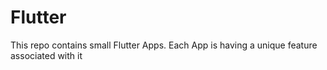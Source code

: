 # Flutter
This repo contains small Flutter Apps. Each App is having a unique feature associated with it
